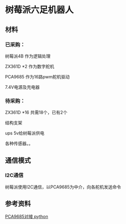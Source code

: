 # 树莓派六足机器人

## 材料
### 已采购：
树莓派4B 作为逻辑处理
 
ZX361D *2 作为数字舵机
 
PCA9685 作为16路pwm舵机驱动
 
7.4V电源及充电器
 
  
### 待采购：
ZX361D *16 共需18个，已有2个
 
结构支架
 
ups 5v给树莓派供电
 
各种传感器。。
 
## 通信模式
### I2C通信
 
 树莓派使用I2C通信，以PCA9685为中介，向各舵机发送命令
 
## 参考资料
[PCA9685对接 python](https://www.jianshu.com/p/782058c93a7a)
